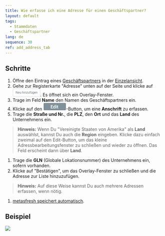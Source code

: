 ```yaml
---
title: Wie erfasse ich eine Adresse für einen Geschäftspartner?
layout: default
tags:
  - Stammdaten
  - Geschäftspartner
lang: de
sequence: 30
ref: add_address_tab
---
```


## Schritte
1. Öffne den Eintrag eines [Geschäftspartners](Neuer_Geschaeftspartner) in der [Einzelansicht](Ansichten).
1. Gehe zur Registerkarte "Adresse" unten auf der Seite und klicke auf ![](assets/Neu_hinzufuegen_Button.png). Es öffnet sich ein Overlay-Fenster.
1. Trage im Feld **Name** den Namen des Geschäftspartners ein.
1. Klicke auf den ![](assets/Edit_address_button.png)-Button, um eine **Anschrift** zu erfassen.
1. Trage die **Straße und Nr.**, die **PLZ**, den **Ort** und das **Land** des Unternehmens ein.
 >**Hinweis:** Wenn Du "Vereinigte Staaten von Amerika" als **Land** auswählst, kannst Du auch die **Region** eingeben. Klicke dazu einfach zweimal auf den Edit-Button, um das kleine Adressbearbeitungsfenster zu schließen und wieder zu öffnen. Das Feld erscheint dann über **Land**.

1. Trage die **GLN** (Globale Lokationsnummer) des Unternehmens ein, sofern vorhanden.
1. Klicke auf "Bestätigen", um das Overlay-Fenster zu schließen und die Adresse zur Liste hinzuzufügen.
 >**Hinweis:** Auf diese Weise kannst Du auch mehrere Adressen erfassen, wenn nötig.

1. [metasfresh speichert automatisch](Speicheranzeige).

## Beispiel
![](assets/Adresse_erfassen_Tab.gif)
